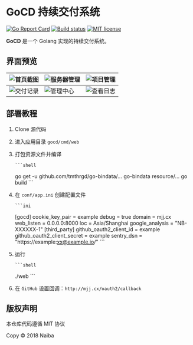 # GoCD 持续交付系统

[![Go Report Card](https://goreportcard.com/badge/git.cm/naiba/gocd)](https://goreportcard.com/report/git.cm/naiba/gocd)  [![Build status](https://ci.appveyor.com/api/projects/status/d7bo0ng4n0bm8l11?svg=true)](https://ci.appveyor.com/project/naiba/gocd)  [![MIT license](http://img.shields.io/badge/license-MIT-brightgreen.svg)](http://opensource.org/licenses/MIT)


**GoCD** 是一个 Golang 实现的持续交付系统。

## 界面预览

| ![首页截图](https://git.cm/naiba/gocd/raw/master/README/首页截图.png) | ![服务器管理](https://git.cm/naiba/gocd/raw/master/README/服务器管理.png) | ![项目管理](https://git.cm/naiba/gocd/raw/master/README/项目管理.png) |
| ------------------------------------------------------------ | ------------------------------------------------------------ | ------------------------------------------------------------ |
| ![交付记录](https://git.cm/naiba/gocd/raw/master/README/交付记录.png) | ![管理中心](https://git.cm/naiba/gocd/raw/master/README/查看日志.png) | ![查看日志](https://git.cm/naiba/gocd/raw/master/README/管理中心.png)  |

## 部署教程

1. Clone 源代码

2. 进入应用目录 `gocd/cmd/web`

3. 打包资源文件并编译

       ```shell
   go get -u github.com/tmthrgd/go-bindata/...
   go-bindata resource/...
   go build
       ```

4. 在 `conf/app.ini` 创建配置文件

       ```ini
   [gocd]
   cookie_key_pair = example
   debug = true
   domain = mjj.cx
   web_listen = 0.0.0.0:8000
   loc = Asia/Shanghai
   google_analysis = "NB-XXXXXX-1"
   [third_party]
   github_oauth2_client_id = example
   github_oauth2_client_secret = example
   sentry_dsn = "https://example:xx@example.io/"
       ```

5. 运行

       ```shell
   ./web
       ```

6. 在 `GitHub` 设置回调：`http://mjj.cx/oauth2/callback`

## 版权声明

本仓库代码遵循 MIT 协议

Copy &copy; 2018 Naiba